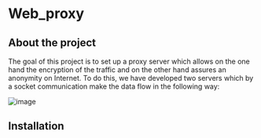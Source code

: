 # Web_proxy
## About the project
The goal of this project is to set up a proxy server which allows on the one hand the encryption of the traffic and on the other hand assures an anonymity on Internet. To do this, we have developed two servers which by a socket communication make the data flow in the following way:

![image](https://user-images.githubusercontent.com/94222983/152293991-f6ab3990-4913-43fe-b77a-1d2baa0815c9.png)

## Installation 


